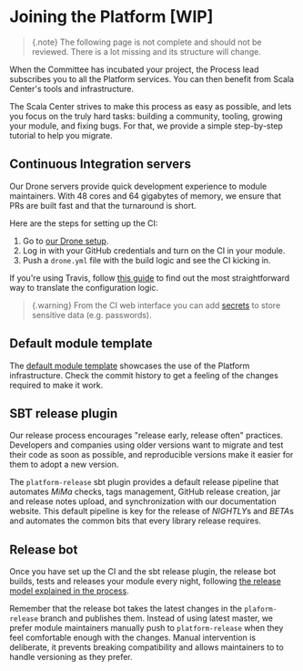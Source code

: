 # Joining the Platform [WIP]

> {.note}
> The following page is not complete and should not be reviewed. There
> is a lot missing and its structure will change.

When the Committee has incubated your project, the Process lead subscribes
you to all the Platform services. You can then benefit from Scala Center's
tools and infrastructure.

The Scala Center strives to make this process as easy as possible,
and lets you focus on the truly hard tasks: building a community,
tooling, growing your module, and fixing bugs. For that, we provide a
simple step-by-step tutorial to help you migrate.

## Continuous Integration servers

Our Drone servers provide quick development experience to module maintainers.
With 48 cores and 64 gigabytes of memory, we ensure that PRs are built fast and that the
turnaround is short.

Here are the steps for setting up the CI:

1. Go to [our Drone setup](http://stats.lassie.io:8001).
2. Log in with your GitHub credentials and turn on the CI in your module.
3. Push a `drone.yml` file with the build logic and see the CI kicking in.

If you're using Travis, follow [this guide](http://github.com/scalaplatform/) to find out
the most straightforward way to translate the configuration logic.

> {.warning}
> From the CI web interface you can add [secrets](http://readme.drone.io/usage/secrets/)
> to store sensitive data (e.g. passwords).

## Default module template

The [default module template](https://github.com/scalaplatform) showcases the use of the Platform infrastructure.
Check the commit history to get a feeling of the changes required to make it work.

## SBT release plugin

Our release process encourages "release early, release often" practices.
Developers and companies using older versions want to migrate and test their code as soon
as possible, and reproducible versions make it easier for them to adopt a new version.

The `platform-release` sbt plugin provides a default release pipeline that automates
*MiMa* checks, tags management, GitHub release creation, jar and release notes upload,
and synchronization with our documentation website. This default pipeline is key for the
release of *NIGHTLY*s and *BETA*s and automates the common bits that every library
release requires.

## Release bot

Once you have set up the CI and the sbt release plugin, the release bot builds, tests and
releases your module every night, following [the release model explained in the process](policies.md#release).

Remember that the release bot takes the latest changes in the `plaform-release` branch and
publishes them. Instead of using latest master, we prefer module maintainers manually push to
`platform-release` when they feel comfortable enough with the changes.
Manual intervention is deliberate, it prevents breaking compatibility and allows maintainers to
to handle versioning as they prefer.

